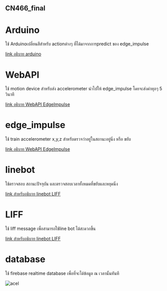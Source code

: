 ## CN466_final

# Arduino

ใช้ Arduinoเปลี่ยนสีสำหรับ actionต่างๆ ที่ได้มาจากการpredict ของ edge_impulse

[link อธิบาย arduino](https://github.com/Rathapol-Putharaksa/CN466_final/tree/main/arduino)
  
# WebAPI

ใช้ motion device สำหรับส่ง accelerometer นำไปให้ edge_impulse โดยจะส่งค่าทุกๆ 5 วินาที

[link อธิบาย WebAPI EdgeImpulse](https://github.com/Rathapol-Putharaksa/CN466_final/tree/main/webAPIandEdge)


# edge_impulse 

ใช้ train accelerometer x,y,z สำหรับตรวจว่าอยู่ในสถานะอยู่นิ่ง หรือ ขยับ

[link อธิบาย WebAPI EdgeImpulse](https://github.com/Rathapol-Putharaksa/CN466_final/tree/main/webAPIandEdge)

# linebot 

ใช้ตรวจสอบ สถานะปัจจุบัน และตรวจสอบเวลาทั้งหมดที่ขยับและหยุดนิ่ง

[link สำหรับอธิบาย linebot LIFF](https://github.com/Rathapol-Putharaksa/CN466_final/tree/main/lineBot)

# LIFF

ใช้ liff message เพื่อสามารถใช้line bot ได้สะดวกขึ้น

[link สำหรับอธิบาย linebot LIFF](https://github.com/Rathapol-Putharaksa/CN466_final/tree/main/lineBot)

# database

ใช้ firebase realtime database เพื่อที่จะได้ข้อมูล ณ เวลานั้นทันที

![acel](https://user-images.githubusercontent.com/61156321/145177510-b44cd11a-1e17-453a-b3d9-f9dabeeca547.png)
